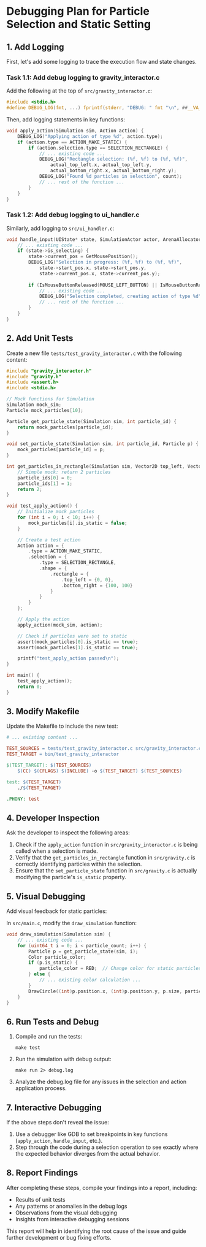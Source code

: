 # Debugging Plan for Particle Selection and Static Setting

## 1. Add Logging

First, let's add some logging to trace the execution flow and state changes.

### Task 1.1: Add debug logging to gravity_interactor.c

Add the following at the top of `src/gravity_interactor.c`:

```c
#include <stdio.h>
#define DEBUG_LOG(fmt, ...) fprintf(stderr, "DEBUG: " fmt "\n", ##__VA_ARGS__)
```

Then, add logging statements in key functions:

```c
void apply_action(Simulation sim, Action action) {
    DEBUG_LOG("Applying action of type %d", action.type);
    if (action.type == ACTION_MAKE_STATIC) {
        if (action.selection.type == SELECTION_RECTANGLE) {
            // ... existing code ...
            DEBUG_LOG("Rectangle selection: (%f, %f) to (%f, %f)", 
                actual_top_left.x, actual_top_left.y, 
                actual_bottom_right.x, actual_bottom_right.y);
            DEBUG_LOG("Found %d particles in selection", count);
            // ... rest of the function ...
        }
    }
}
```

### Task 1.2: Add debug logging to ui_handler.c

Similarly, add logging to `src/ui_handler.c`:

```c
void handle_input(UIState* state, SimulationActor actor, ArenaAllocator* frame_arena) {
    // ... existing code ...
    if (state->is_selecting) {
        state->current_pos = GetMousePosition();
        DEBUG_LOG("Selection in progress: (%f, %f) to (%f, %f)", 
            state->start_pos.x, state->start_pos.y, 
            state->current_pos.x, state->current_pos.y);
        
        if (IsMouseButtonReleased(MOUSE_LEFT_BUTTON) || IsMouseButtonReleased(MOUSE_RIGHT_BUTTON)) {
            // ... existing code ...
            DEBUG_LOG("Selection completed, creating action of type %d", ACTION_MAKE_STATIC);
            // ... rest of the function ...
        }
    }
}
```

## 2. Add Unit Tests

Create a new file `tests/test_gravity_interactor.c` with the following content:

```c
#include "gravity_interactor.h"
#include "gravity.h"
#include <assert.h>
#include <stdio.h>

// Mock functions for Simulation
Simulation mock_sim;
Particle mock_particles[10];

Particle get_particle_state(Simulation sim, int particle_id) {
    return mock_particles[particle_id];
}

void set_particle_state(Simulation sim, int particle_id, Particle p) {
    mock_particles[particle_id] = p;
}

int get_particles_in_rectangle(Simulation sim, Vector2D top_left, Vector2D bottom_right, int* particle_ids, int max_count) {
    // Simple mock: return 2 particles
    particle_ids[0] = 0;
    particle_ids[1] = 1;
    return 2;
}

void test_apply_action() {
    // Initialize mock particles
    for (int i = 0; i < 10; i++) {
        mock_particles[i].is_static = false;
    }

    // Create a test action
    Action action = {
        .type = ACTION_MAKE_STATIC,
        .selection = {
            .type = SELECTION_RECTANGLE,
            .shape = {
                .rectangle = {
                    .top_left = {0, 0},
                    .bottom_right = {100, 100}
                }
            }
        }
    };

    // Apply the action
    apply_action(mock_sim, action);

    // Check if particles were set to static
    assert(mock_particles[0].is_static == true);
    assert(mock_particles[1].is_static == true);

    printf("test_apply_action passed\n");
}

int main() {
    test_apply_action();
    return 0;
}
```

## 3. Modify Makefile

Update the Makefile to include the new test:

```makefile
# ... existing content ...

TEST_SOURCES = tests/test_gravity_interactor.c src/gravity_interactor.c src/arena_allocator.c
TEST_TARGET = bin/test_gravity_interactor

$(TEST_TARGET): $(TEST_SOURCES)
    $(CC) $(CFLAGS) $(INCLUDE) -o $(TEST_TARGET) $(TEST_SOURCES)

test: $(TEST_TARGET)
    ./$(TEST_TARGET)

.PHONY: test
```

## 4. Developer Inspection

Ask the developer to inspect the following areas:

1. Check if the `apply_action` function in `src/gravity_interactor.c` is being called when a selection is made.
2. Verify that the `get_particles_in_rectangle` function in `src/gravity.c` is correctly identifying particles within the selection.
3. Ensure that the `set_particle_state` function in `src/gravity.c` is actually modifying the particle's `is_static` property.

## 5. Visual Debugging

Add visual feedback for static particles:

In `src/main.c`, modify the `draw_simulation` function:

```c
void draw_simulation(Simulation sim) {
    // ... existing code ...
    for (uint64_t i = 0; i < particle_count; i++) {
        Particle p = get_particle_state(sim, i);
        Color particle_color;
        if (p.is_static) {
            particle_color = RED;  // Change color for static particles
        } else {
            // ... existing color calculation ...
        }
        DrawCircle((int)p.position.x, (int)p.position.y, p.size, particle_color);
    }
}
```

## 6. Run Tests and Debug

1. Compile and run the tests:
   ```
   make test
   ```

2. Run the simulation with debug output:
   ```
   make run 2> debug.log
   ```

3. Analyze the debug.log file for any issues in the selection and action application process.

## 7. Interactive Debugging

If the above steps don't reveal the issue:

1. Use a debugger like GDB to set breakpoints in key functions (`apply_action`, `handle_input`, etc.).
2. Step through the code during a selection operation to see exactly where the expected behavior diverges from the actual behavior.

## 8. Report Findings

After completing these steps, compile your findings into a report, including:
- Results of unit tests
- Any patterns or anomalies in the debug logs
- Observations from the visual debugging
- Insights from interactive debugging sessions

This report will help in identifying the root cause of the issue and guide further development or bug fixing efforts.
